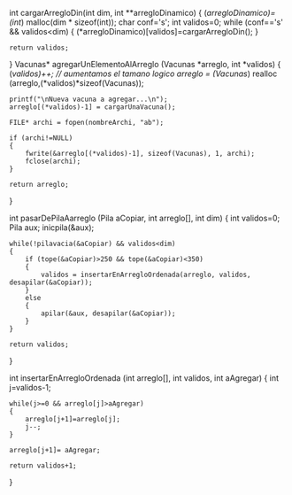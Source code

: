 int cargarArregloDin(int dim, int **arregloDinamico)
{
    (*arregloDinamico)=(int*) malloc(dim * sizeof(int));
    char conf='s';
    int validos=0;
    while (conf=='s' && validos<dim)
    {
        (*arregloDinamico)[validos]=cargarArregloDin();
    }
    
    return validos;
}
Vacunas* agregarUnElementoAlArreglo (Vacunas *arreglo, int *validos)
{
    (*validos)++; // aumentamos el tamano logico
    arreglo = (Vacunas*) realloc (arreglo,(*validos)*sizeof(Vacunas));

    printf("\nNueva vacuna a agregar...\n");
    arreglo[(*validos)-1] = cargarUnaVacuna();  

    FILE* archi = fopen(nombreArchi, "ab");

    if (archi!=NULL)
    {
        fwrite(&arreglo[(*validos)-1], sizeof(Vacunas), 1, archi);
        fclose(archi);
    }

    return arreglo;
}

int pasarDePilaAarreglo (Pila aCopiar, int arreglo[], int dim)
{
    int validos=0;
    Pila aux;
    inicpila(&aux);

    while(!pilavacia(&aCopiar) && validos<dim)
    {
        if (tope(&aCopiar)>250 && tope(&aCopiar)<350)
        {
            validos = insertarEnArregloOrdenada(arreglo, validos, desapilar(&aCopiar));
        }
        else
        {
            apilar(&aux, desapilar(&aCopiar));
        }
    }

    return validos;
}

int insertarEnArregloOrdenada (int arreglo[], int validos, int aAgregar)
{
    int j=validos-1;

    while(j>=0 && arreglo[j]>aAgregar)
    {
        arreglo[j+1]=arreglo[j];
        j--;
    }

    arreglo[j+1]= aAgregar;

    return validos+1;
}
